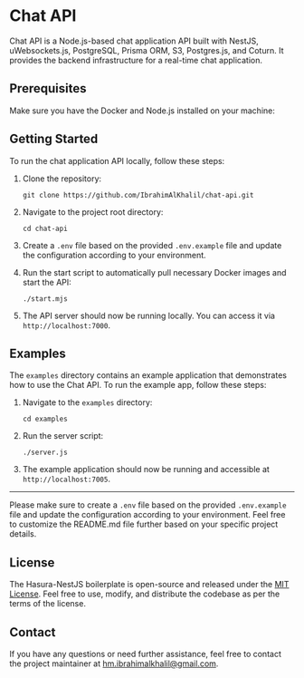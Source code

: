 # Chat API

Chat API is a Node.js-based chat application API built with NestJS, uWebsockets.js, PostgreSQL, Prisma ORM, S3, Postgres.js, and Coturn. It provides the backend infrastructure for a real-time chat application.

## Prerequisites

Make sure you have the Docker and Node.js installed on your machine:

## Getting Started

To run the chat application API locally, follow these steps:

1. Clone the repository:

   ```
   git clone https://github.com/IbrahimAlKhalil/chat-api.git
   ```

2. Navigate to the project root directory:

   ```
   cd chat-api
   ```

3. Create a `.env` file based on the provided `.env.example` file and update the configuration according to your environment.

4. Run the start script to automatically pull necessary Docker images and start the API:

   ```
   ./start.mjs
   ```

5. The API server should now be running locally. You can access it via `http://localhost:7000`.

## Examples

The `examples` directory contains an example application that demonstrates how to use the Chat API. To run the example app, follow these steps:

1. Navigate to the `examples` directory:

   ```
   cd examples
   ```

2. Run the server script:

   ```
   ./server.js
   ```

3. The example application should now be running and accessible at `http://localhost:7005`.

---

Please make sure to create a `.env` file based on the provided `.env.example` file and update the configuration according to your environment. Feel free to customize the README.md file further based on your specific project details.

## License

The Hasura-NestJS boilerplate is open-source and released under the [MIT License](https://opensource.org/licenses/MIT). Feel free to use, modify, and distribute the codebase as per the terms of the license.

## Contact

If you have any questions or need further assistance, feel free to contact the project maintainer at hm.ibrahimalkhalil@gmail.com.